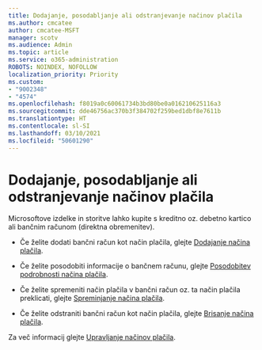 ```yaml
---
title: Dodajanje, posodabljanje ali odstranjevanje načinov plačila
ms.author: cmcatee
author: cmcatee-MSFT
manager: scotv
ms.audience: Admin
ms.topic: article
ms.service: o365-administration
ROBOTS: NOINDEX, NOFOLLOW
localization_priority: Priority
ms.custom:
- "9002348"
- "4574"
ms.openlocfilehash: f8019a0c60061734b3bd80be0a016210625116a3
ms.sourcegitcommit: dde46756ac370b3f384702f259bed1dbf8e7611b
ms.translationtype: HT
ms.contentlocale: sl-SI
ms.lasthandoff: 03/10/2021
ms.locfileid: "50601290"
---
```

# <a name="add-update-or-remove-payment-method"></a>Dodajanje, posodabljanje ali odstranjevanje načinov plačila

Microsoftove izdelke in storitve lahko kupite s kreditno oz. debetno kartico ali bančnim računom (direktna obremenitev).

- Če želite dodati bančni račun kot način plačila, glejte [Dodajanje načina plačila](https://docs.microsoft.com/microsoft-365/commerce/billing-and-payments/manage-payment-methods#add-a-payment-method).

- Če želite posodobiti informacije o bančnem računu, glejte [Posodobitev podrobnosti načina plačila](https://docs.microsoft.com/microsoft-365/commerce/billing-and-payments/manage-payment-methods#update-payment-method-details).

- Če želite spremeniti način plačila v bančni račun oz. ta način plačila preklicati, glejte [Spreminjanje načina plačila](https://docs.microsoft.com/microsoft-365/commerce/billing-and-payments/manage-payment-methods#replace-a-payment-method).

- Če želite odstraniti bančni račun kot način plačila, glejte [Brisanje načina plačila](https://docs.microsoft.com/microsoft-365/commerce/billing-and-payments/manage-payment-methods#delete-a-payment-method).

Za več informacij glejte [Upravljanje načinov plačila](https://docs.microsoft.com/microsoft-365/commerce/billing-and-payments/manage-payment-methods).

